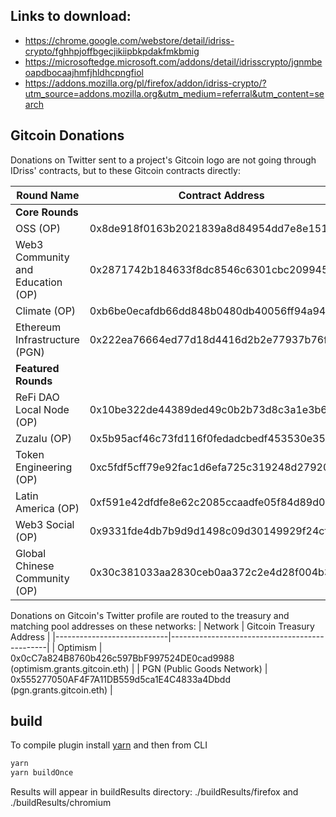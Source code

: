 ## Links to download:
* https://chrome.google.com/webstore/detail/idriss-crypto/fghhpjoffbgecjikiipbkpdakfmkbmig
* https://microsoftedge.microsoft.com/addons/detail/idrisscrypto/jgnmbeoapdbocaajhmfjhldhcpngfiol
* https://addons.mozilla.org/pl/firefox/addon/idriss-crypto/?utm_source=addons.mozilla.org&utm_medium=referral&utm_content=search


## Gitcoin Donations
Donations on Twitter sent to a project's Gitcoin logo are not going through IDriss' contracts, but to these Gitcoin contracts directly:

| Round Name                 | Contract Address                               |
|----------------------------|-----------------------------------------------|
| **Core Rounds**            |                                               |
| OSS  (OP)                      | 0x8de918f0163b2021839a8d84954dd7e8e151326d   |
| Web3 Community and Education  (OP) | 0x2871742b184633f8dc8546c6301cbc209945033e   |
| Climate   (OP)                 | 0xb6be0ecafdb66dd848b0480db40056ff94a9465d   |
| Ethereum Infrastructure   (PGN) | 0x222ea76664ed77d18d4416d2b2e77937b76f0a35   |
| **Featured Rounds**        |                                               |
| ReFi DAO Local Node   (OP)     | 0x10be322de44389ded49c0b2b73d8c3a1e3b6d871   |
| Zuzalu     (OP)                | 0x5b95acf46c73fd116f0fedadcbedf453530e35d0   |
| Token Engineering   (OP)       | 0xc5fdf5cff79e92fac1d6efa725c319248d279200   |
| Latin America    (OP)          | 0xf591e42dfdfe8e62c2085ccaadfe05f84d89d0c6   |
| Web3 Social   (OP)             | 0x9331fde4db7b9d9d1498c09d30149929f24cf9d5   |
| Global Chinese Community  (OP)  | 0x30c381033aa2830ceb0aa372c2e4d28f004b3db9   |

Donations on Gitcoin's Twitter profile are routed to the treasury and matching pool addresses on these networks:
| Network                 | Gitcoin Treasury Address                               |
|----------------------------|-----------------------------------------------|
| Optimism                      | 0x0cC7a824B8760b426c597BbF997524DE0cad9988 (optimism.grants.gitcoin.eth) |
| PGN (Public Goods Network) | 0x555277050AF4F7A11DB559d5ca1E4C4833a4Dbdd  (pgn.grants.gitcoin.eth) |


## build
To compile plugin install [yarn](https://yarnpkg.com/) and then from CLI

```bash
yarn
yarn buildOnce
```

Results will appear in buildResults directory: ./buildResults/firefox and ./buildResults/chromium
